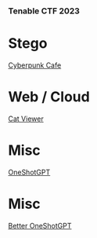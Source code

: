 ### Tenable CTF 2023

# Stego

 [Cyberpunk Cafe](https://github.com/muhammadhendro/CTF-Writeups/tree/master/2023/Tenable%20CTF%202023/Cyberpunk%20Cafe)

# Web / Cloud

 [Cat Viewer](https://github.com/muhammadhendro/CTF-Writeups/tree/master/2023/Tenable%20CTF%202023/Cat%20Viewer)

# Misc

 [OneShotGPT](https://github.com/muhammadhendro/CTF-Writeups/tree/master/2023/Tenable%20CTF%202023/OneShotGPT)

# Misc

 [Better OneShotGPT](https://github.com/muhammadhendro/CTF-Writeups/tree/master/2023/Tenable%20CTF%202023/Better%20OneShotGPT)
